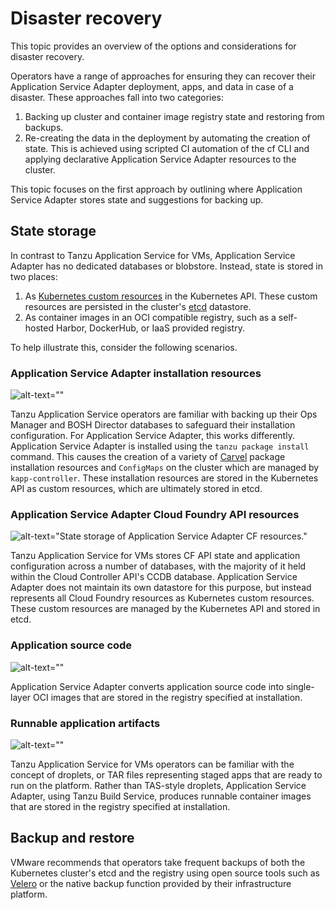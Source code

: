 # Disaster recovery

This topic provides an overview of the options and considerations for disaster recovery.

Operators have a range of approaches for ensuring they can recover their Application Service Adapter deployment, apps, and data in case of a disaster. These approaches fall into two categories:

1. Backing up cluster and container image registry state and restoring from backups.
2. Re-creating the data in the deployment by automating the creation of state. This is achieved using scripted CI automation of the cf CLI and applying declarative Application Service Adapter resources to the cluster.

This topic focuses on the first approach by outlining where Application Service Adapter stores state and suggestions for backing up.

## <a id="state-storage"></a>State storage

In contrast to Tanzu Application Service for VMs, Application Service Adapter has no dedicated databases or blobstore. Instead, state is stored in two places:

1. As [Kubernetes custom resources](https://kubernetes.io/docs/concepts/extend-kubernetes/api-extension/custom-resources/) in the Kubernetes API. These custom resources are persisted in the cluster's [etcd](https://etcd.io/) datastore.
2. As container images in an OCI compatible registry, such as a self-hosted Harbor, DockerHub, or IaaS provided registry.

To help illustrate this, consider the following scenarios.

### Application Service Adapter installation resources

![alt-text=""](images/tas-adapter-install-state-storage.png)

Tanzu Application Service operators are familiar with backing up their Ops Manager and BOSH Director databases to safeguard their installation configuration. For Application Service Adapter, this works differently. Application Service Adapter is installed using the `tanzu package install` command. This causes the creation of a variety of [Carvel](https://carvel.dev/) package installation resources and `ConfigMaps` on the cluster which are managed by `kapp-controller`. These installation resources are stored in the Kubernetes API as custom resources, which are ultimately stored in etcd.

### Application Service Adapter Cloud Foundry API resources

![alt-text="State storage of Application Service Adapter CF resources."](images/tas-adapter-cf-resource-state-storage.png)

Tanzu Application Service for VMs stores CF API state and application configuration across a number of databases, with the majority of it held within the Cloud Controller API's CCDB database. Application Service Adapter does not maintain its own datastore for this purpose, but instead represents all Cloud Foundry resources as Kubernetes custom resources. These custom resources are managed by the Kubernetes API and stored in etcd.

### Application source code

![alt-text=""](images/tas-adapter-app-source-state-storage.png)

Application Service Adapter converts application source code into single-layer OCI images that are stored in the registry specified at installation.

### Runnable application artifacts

![alt-text=""](images/tas-adapter-staged-app-state-storage.png)

Tanzu Application Service for VMs operators can be familiar with the concept of droplets, or TAR files representing staged apps that are ready to run on the platform. Rather than TAS-style droplets, Application Service Adapter, using Tanzu Build Service, produces runnable container images that are stored in the registry specified at installation.

## <a id="backing-up-cluster-state"></a>Backup and restore

VMware recommends that operators take frequent backups of both the Kubernetes cluster's etcd and the registry using open source tools such as [Velero](https://velero.io/) or the native backup function provided by their infrastructure platform.
